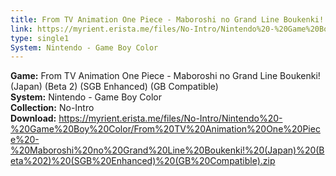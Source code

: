 ```yaml
---
title: From TV Animation One Piece - Maboroshi no Grand Line Boukenki! (Japan) (Beta 2) (SGB Enhanced) (GB Compatible)
link: https://myrient.erista.me/files/No-Intro/Nintendo%20-%20Game%20Boy%20Color/From%20TV%20Animation%20One%20Piece%20-%20Maboroshi%20no%20Grand%20Line%20Boukenki!%20(Japan)%20(Beta%202)%20(SGB%20Enhanced)%20(GB%20Compatible).zip
type: single1
System: Nintendo - Game Boy Color
---
```

<b>Game:</b> From TV Animation One Piece - Maboroshi no Grand Line Boukenki! (Japan) (Beta 2) (SGB Enhanced) (GB Compatible)<br>
<b>System:</b> Nintendo - Game Boy Color<br>
<b>Collection:</b> No-Intro<br>
<b>Download:</b> https://myrient.erista.me/files/No-Intro/Nintendo%20-%20Game%20Boy%20Color/From%20TV%20Animation%20One%20Piece%20-%20Maboroshi%20no%20Grand%20Line%20Boukenki!%20(Japan)%20(Beta%202)%20(SGB%20Enhanced)%20(GB%20Compatible).zip